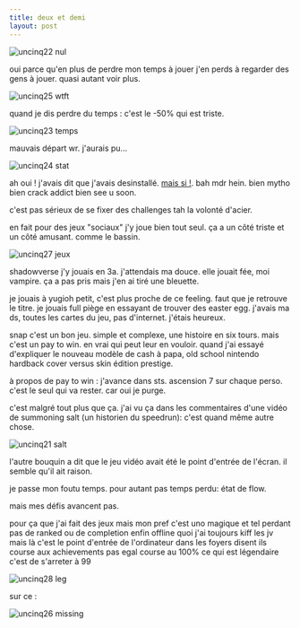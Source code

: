 ```yaml
---
title: deux et demi
layout: post
---
```



![uncinq22](/img/uncinq22.png) nul

oui parce qu'en plus de perdre mon temps à jouer j'en perds à regarder des gens à jouer. quasi autant voir plus.

![uncinq25](/img/uncinq25.png) wtft

quand je dis perdre du temps : c'est le -50% qui est triste.

![uncinq23](/img/uncinq23.png) temps

mauvais départ wr. j'aurais pu...

![uncinq24](/img/uncinq24.png) stat

ah oui ! j'avais dit que j'avais desinstallé. [mais si !](un_sur_cinq_trois.html).
bah mdr hein. bien mytho bien crack addict bien see u soon.

c'est pas sérieux de se fixer des challenges tah la volonté d'acier.

en fait pour des jeux "sociaux" j'y joue bien tout seul.
ça a un côté triste et un côté amusant. comme le bassin.

![uncinq27](/img/uncinq27.png) jeux

shadowverse j'y jouais en 3a. j'attendais ma douce. elle jouait fée, moi vampire. ça a pas pris mais j'en ai tiré une bleuette.

je jouais à yugioh petit, c'est plus proche de ce feeling. faut que je retrouve le titre. je jouais full piège en essayant de trouver des easter egg. j'avais ma ds, toutes les cartes du jeu, pas d'internet. j'étais heureux.

snap c'est un bon jeu. simple et complexe, une histoire en six tours. mais c'est un pay to win.
en vrai qui peut leur en vouloir.
quand j'ai essayé d'expliquer le nouveau modèle de cash à papa,
old school nintendo hardback cover versus skin édition prestige.

à propos de pay to win : j'avance dans sts.
ascension 7 sur chaque perso.
c'est le seul qui va rester.
car oui je purge.

c'est malgré tout plus que ça.
j'ai vu ça dans les commentaires d'une vidéo de summoning salt (un historien du speedrun):
c'est quand même autre chose.

![uncinq21](/img/uncinq21.png) salt

l'autre bouquin a dit que le jeu vidéo avait été le point d'entrée de l'écran.
il semble qu'il ait raison.

je passe mon foutu temps.
pour autant pas temps perdu: état de flow.

mais mes défis avancent pas.

pour ça que j'ai fait des jeux
mais mon pref c'est uno magique et tel perdant
pas de ranked ou de completion enfin offline quoi
j'ai toujours kiff les jv mais là
c'est le point d'entrée de l'ordinateur dans les foyers disent ils
course aux achievements
pas egal course au 100%
ce qui est légendaire c'est de s'arreter à 99

![uncinq28](/img/uncinq28.png) leg

sur ce :

![uncinq26](/img/uncinq26.jpeg) missing

